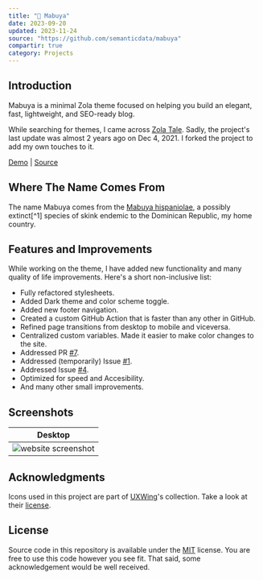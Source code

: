 ```yaml
---
title: "🦎 Mabuya"
date: 2023-09-20
updated: 2023-11-24
source: "https://github.com/semanticdata/mabuya"
compartir: true
category: Projects
---
```


## Introduction

Mabuya is a minimal Zola theme focused on helping you build an elegant, fast, lightweight, and SEO-ready blog.

While searching for themes, I came across [Zola Tale](https://github.com/aaranxu/tale-zola). Sadly, the project's last update was almost 2 years ago on Dec 4, 2021. I forked the project to add my own touches to it.

[Demo]() | [Source](https://github.com/semanticdata/mabuya)

## Where The Name Comes From

The name Mabuya comes from the [Mabuya hispaniolae](https://en.wikipedia.org/wiki/Mabuya_hispaniolae?useskin=vector), a possibly extinct[^1] species of skink endemic to the Dominican Republic, my home country.

## Features and Improvements

While working on the theme, I have added new functionality and many quality of life improvements. Here's a short non-inclusive list:

* Fully refactored stylesheets.
* Added Dark theme and color scheme toggle.
* Added new footer navigation.
* Created a custom GitHub Action that is faster than any other in GitHub.
* Refined page transitions from desktop to mobile and viceversa.
* Centralized custom variables. Made it easier to make color changes to the site.
* Addressed PR [#7](https://github.com/aaranxu/tale-zola/pull/7).
* Addressed (temporarily) Issue [#1](https://github.com/aaranxu/tale-zola/issues/1).
* Addressed Issue [#4](https://github.com/aaranxu/tale-zola/issues/4).
* Optimized for speed and Accesibility.
* And many other small improvements.

## Screenshots

|                           Desktop                            |
| :----------------------------------------------------------: |
| ![website screenshot](screenshots/screenshot-index-dark.png) |

## Acknowledgments

Icons used in this project are part of <a href="https://uxwing.com/">UXWing</a>'s collection. Take a look at their <a href="https://uxwing.com/license">license</a>.

## License

Source code in this repository is available under the [MIT](LICENSE) license. You are free to use this code however you see fit. That said, some acknowledgement would be well received.
